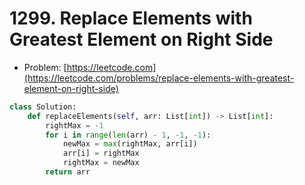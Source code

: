 # 1299. Replace Elements with Greatest Element on Right Side

- Problem: [https://leetcode.com](https://leetcode.com/problems/replace-elements-with-greatest-element-on-right-side)

```python
class Solution:
    def replaceElements(self, arr: List[int]) -> List[int]:
        rightMax = -1
        for i in range(len(arr) - 1, -1, -1):
            newMax = max(rightMax, arr[i])
            arr[i] = rightMax
            rightMax = newMax
        return arr
```